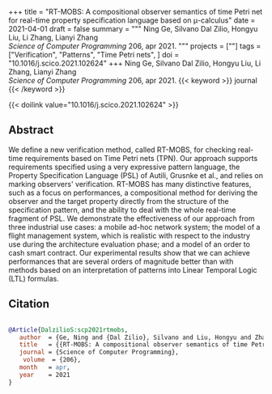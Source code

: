 +++
title = "RT-MOBS: A compositional observer semantics of time Petri net for real-time property specification language based on μ-calculus"
date = 2021-04-01
draft = false
summary = """
Ning Ge, Silvano Dal Zilio, Hongyu Liu, Li Zhang, Lianyi Zhang <br />
_Science of Computer Programming_ 206, apr 2021.
"""
projects = [""]
tags = ["Verification", "Patterns", "Time Petri nets", ]
doi = "10.1016/j.scico.2021.102624"
+++
Ning Ge, Silvano Dal Zilio, Hongyu Liu, Li Zhang, Lianyi Zhang <br />
_Science of Computer Programming_ 206, apr 2021.
{{< keyword >}} journal {{< /keyword >}}


{{< doilink value="10.1016/j.scico.2021.102624" >}}

## Abstract
We define a new verification method, called RT-MOBS, for checking real-time requirements
        based on Time Petri nets (TPN). Our approach supports requirements specified using a very
        expressive pattern language, the Property Specification Language (PSL) of Autili, Grusnke et
        al., and relies on marking observers' verification. RT-MOBS has many distinctive features,
        such as a focus on performances, a compositional method for deriving the observer and the
        target property directly from the structure of the specification pattern, and the ability to
        deal with the whole real-time fragment of PSL. We demonstrate the effectiveness of our
        approach from three industrial use cases: a mobile ad-hoc network system; the model of a
        flight management system, which is realistic with respect to the industry use during the
        architecture evaluation phase; and a model of an order to cash smart contract. Our
        experimental results show that we can achieve performances that are several orders of
        magnitude better than with methods based on an interpretation of patterns into Linear
        Temporal Logic (LTL) formulas.



## Citation

```bibtex

@Article{DalzilioS:scp2021rtmobs,
   author  = {Ge, Ning and {Dal Zilio}, Silvano and Liu, Hongyu and Zhang, Li and Zhang, Lianyi},
   title   = {{RT-MOBS: A compositional observer semantics of time Petri net for real-time property specification language based on μ-calculus}},
   journal = {Science of Computer Programming},
    volume  = {206},
   month   = apr, 
   year    = 2021
}

````
